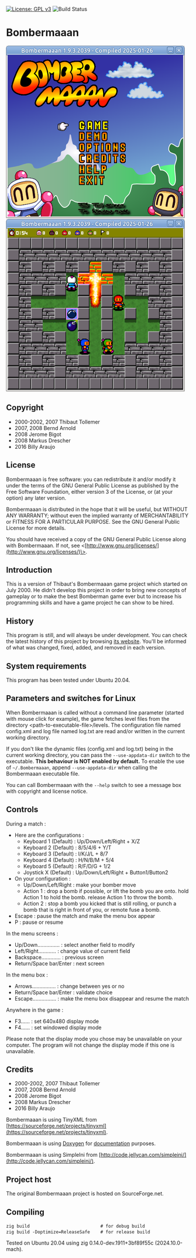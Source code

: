 [![License: GPL v3](https://img.shields.io/badge/license-GPL%20v3-blue.svg)](https://www.gnu.org/licenses/gpl-3.0)
![Build Status](https://github.com/mm318/Bombermaaan/actions/workflows/test.yml/badge.svg)

# Bombermaaan

![Main Screen](assets/ss01.png) 
![Game Play 1](assets/ss02.png) 

## Copyright

- 2000-2002, 2007 Thibaut Tollemer
- 2007, 2008 Bernd Arnold
- 2008 Jerome Bigot
- 2008 Markus Drescher
- 2016 Billy Araujo

## License

Bombermaaan is free software: you can redistribute it and/or modify
it under the terms of the GNU General Public License as published by
the Free Software Foundation, either version 3 of the License, or
(at your option) any later version.

Bombermaaan is distributed in the hope that it will be useful,
but WITHOUT ANY WARRANTY; without even the implied warranty of
MERCHANTABILITY or FITNESS FOR A PARTICULAR PURPOSE.  See the
GNU General Public License for more details.

You should have received a copy of the GNU General Public License
along with Bombermaaan.  If not, see \<[http://www.gnu.org/licenses/](http://www.gnu.org/licenses/)\>.
	
## Introduction

This is a version of Thibaut's Bombermaaan game project
which started on July 2000. He didn't develop this
project in order to bring new concepts of gameplay
or to make the best Bomberman game ever but to
increase his programming skills and have a game
project he can show to be hired.

## History

This program is still, and will always be under 
development. You can check the latest history of 
this project by browsing [its website](http://bombermaaan.sourceforge.net/). You'll be 
informed of what was changed, fixed, added, and 
removed in each version.

## System requirements

This program has been tested under Ubuntu 20.04.

## Parameters and switches for Linux

When Bombermaaan is called without a command line parameter (started with mouse click for example),
the game fetches level files from the directory \<path-to-executable-file\>/levels. The configuration
file named config.xml and log file named log.txt are read and/or written in the current working directory.

If you don't like the dynamic files (config.xml and log.txt) being in the current working directory,
you can pass the `--use-appdata-dir` switch to the executable. **This behaviour is NOT enabled by default.**
To enable the use of `~/.Bombermaaan`, append `--use-appdata-dir` when calling the Bombermaaan executable file.

You can call Bombermaaan with the `--help` switch to see a message box with copyright and license notice.

## Controls

During a match :
- Here are the configurations :
  - Keyboard 1 (Default) : Up/Down/Left/Right + X/Z
  - Keyboard 2 (Default) : 8/5/4/6 + Y/T
  - Keyboard 3 (Default) : I/K/J/L + 8/7
  - Keyboard 4 (Default) : H/N/B/M + 5/4
  - Keyboard 5 (Default) : R/F/D/G + 1/2
  - Joystick X (Default) : Up/Down/Left/Right + Button1/Button2
- On your configuration :
  - Up/Down/Left/Right : make your bomber move
  - Action 1 : drop a bomb if possible,
               or lift the bomb you are onto.
               hold Action 1 to hold the bomb.
               release Action 1 to throw the bomb.
  - Action 2 : stop a bomb you kicked that is still rolling,
               or punch a bomb that is right in front of you,
               or remote fuse a bomb.
- Escape : pause the match and make the menu box appear
- P : pause or resume

In the menu screens :
- Up/Down............... : select another field to modify
- Left/Right............ : change value of current field
- Backspace............. : previous screen
- Return/Space bar/Enter : next screen

In the menu box :
- Arrows................ : change between yes or no
- Return/Space bar/Enter : validate choice
- Escape................ : make the menu box disappear and resume the match

Anywhere in the game :
- F3...... : set 640x480 display mode
- F4...... : set windowed display mode

Please note that the display mode you chose may be unavailable on your computer.
The program will not change the display mode if this one is unavailable.

## Credits

- 2000-2002, 2007 Thibaut Tollemer
- 2007, 2008 Bernd Arnold
- 2008 Jerome Bigot
- 2008 Markus Drescher
- 2016 Billy Araujo

Bombermaaan is using TinyXML from [https://sourceforge.net/projects/tinyxml](https://sourceforge.net/projects/tinyxml).

Bombermaaan is using [Doxygen](http://www.doxygen.org/index.html) for [documentation](http://bombermaaan.sourceforge.net/doxydoc/html/) purposes.

Bombermaaan is using SimpleIni from [http://code.jellycan.com/simpleini/](http://code.jellycan.com/simpleini/).

## Project host

The original Bombermaaan project is hosted on SourceForge.net. 

## Compiling

```
zig build                           # for debug build
zig build -Doptimize=ReleaseSafe    # for release build
```

Tested on Ubuntu 20.04 using zig 0.14.0-dev.1911+3bf89f55c (2024.10.0-mach).
